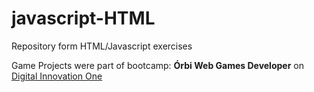 # javascript-HTML

Repository form HTML/Javascript exercises

Game Projects were part of bootcamp: **Órbi Web Games Developer** on [Digital Innovation One](https://www.dio.me)
